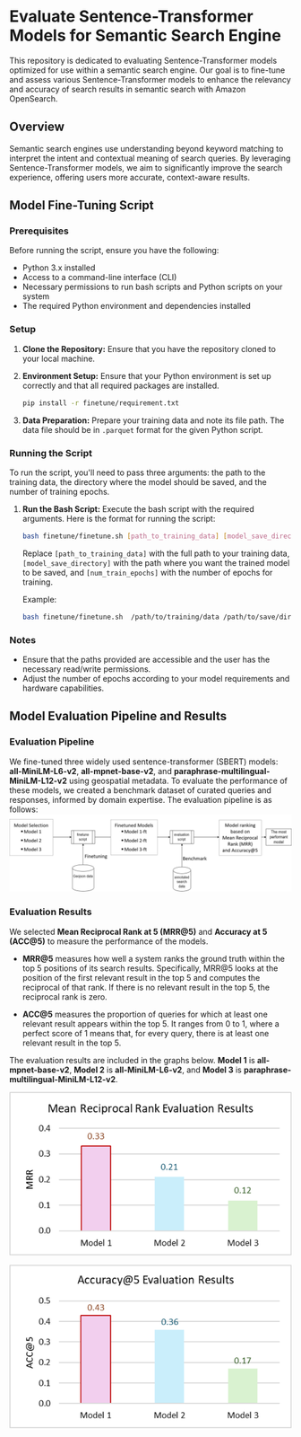 # Evaluate Sentence-Transformer Models for Semantic Search Engine

This repository is dedicated to evaluating Sentence-Transformer models optimized for use within a semantic search engine. Our goal is to fine-tune and assess various Sentence-Transformer models to enhance the relevancy and accuracy of search results in semantic search with Amazon OpenSearch.

## Overview

Semantic search engines use understanding beyond keyword matching to interpret the intent and contextual meaning of search queries. By leveraging Sentence-Transformer models, we aim to significantly improve the search experience, offering users more accurate, context-aware results.



## Model Fine-Tuning Script



### Prerequisites

Before running the script, ensure you have the following:
- Python 3.x installed
- Access to a command-line interface (CLI)
- Necessary permissions to run bash scripts and Python scripts on your system
- The required Python environment and dependencies installed

### Setup

1. **Clone the Repository:**
   Ensure that you have the repository cloned to your local machine.

2. **Environment Setup:**
   Ensure that your Python environment is set up correctly and that all required packages are installed. 

   ```bash
   pip install -r finetune/requirement.txt
   ```

3. **Data Preparation:**
   Prepare your training data and note its file path. The data file should be in `.parquet` format for the given Python script.

### Running the Script

To run the script, you'll need to pass three arguments: the path to the training data, the directory where the model should be saved, and the number of training epochs.



1. **Run the Bash Script:**
   Execute the bash script with the required arguments. Here is the format for running the script:

   ```bash
   bash finetune/finetune.sh [path_to_training_data] [model_save_directory] [num_train_epochs]
   ```

   Replace `[path_to_training_data]` with the full path to your training data, `[model_save_directory]` with the path where you want the trained model to be saved, and `[num_train_epochs]` with the number of epochs for training.

   Example:
   ```bash
   bash finetune/finetune.sh  /path/to/training/data /path/to/save/directory 5
   ```

### Notes

- Ensure that the paths provided are accessible and the user has the necessary read/write permissions.
- Adjust the number of epochs according to your model requirements and hardware capabilities.


## Model Evaluation Pipeline and Results
### Evaluation Pipeline 
We fine-tuned three widely used sentence-transformer (SBERT) models: **all-MiniLM-L6-v2**, **all-mpnet-base-v2**, and **paraphrase-multilingual-MiniLM-L12-v2** using geospatial metadata. To evaluate the performance of these models, we created a benchmark dataset of curated queries and responses, informed by domain expertise. The evaluation pipeline is as follows:
![Evaluation Pipeline](results/Graphs/Pipeline.png)

### Evaluation Results 
We selected **Mean Reciprocal Rank at 5 (MRR@5)** and **Accuracy at 5 (ACC@5)** to measure the performance of the models. 

- **MRR@5** measures how well a system ranks the ground truth within the top 5 positions of its search results. Specifically, MRR@5 looks at the position of the first relevant result in the top 5 and computes the reciprocal of that rank. If there is no relevant result in the top 5, the reciprocal rank is zero.
  
- **ACC@5** measures the proportion of queries for which at least one relevant result appears within the top 5. It ranges from 0 to 1, where a perfect score of 1 means that, for every query, there is at least one relevant result in the top 5.

The evaluation results are included in the graphs below.  **Model 1** is **all-mpnet-base-v2**, **Model 2** is **all-MiniLM-L6-v2**, and **Model 3** is **paraphrase-multilingual-MiniLM-L12-v2**.

![MRR@5](results/Graphs/MRR.png)

![ACC@5](results/Graphs/ACC.png)
